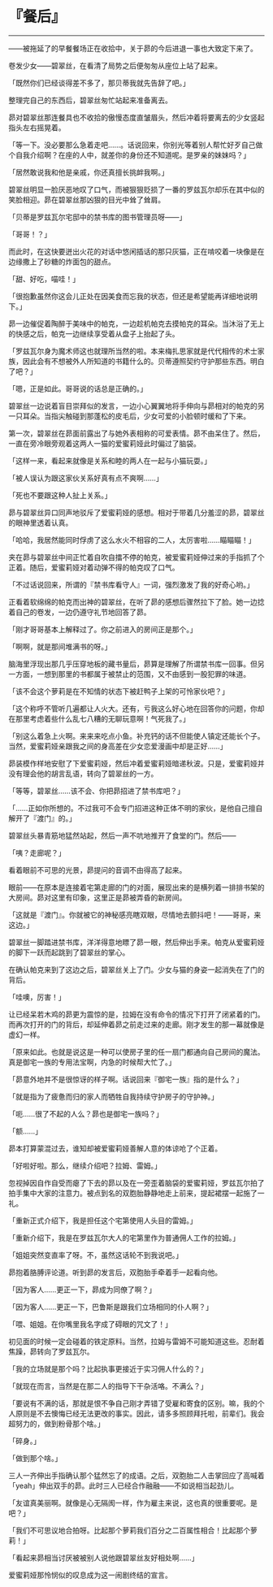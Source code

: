 # 『餐后』

------

——被拖延了的早餐餐场正在收拾中，关于昴的今后进退一事也大致定下来了。

卷发少女——碧翠丝，在看清了局势之后便匆匆从座位上站了起来。

「既然你们已经谈得差不多了，那贝蒂我就先告辞了吧。」

整理完自己的东西后，碧翠丝匆忙站起来准备离去。

昴对碧翠丝那连餐具也不收拾的傲慢态度直皱眉头，然后冲着将要离去的少女竖起指头左右摇晃着。

「等一下。没必要那么急着走吧……。话说回来，你别光等着别人帮忙好歹自己做个自我介绍啊？在座的人中，就差你的身份还不知道呢。是罗亲的妹妹吗？」

「居然敢说我和他是亲戚，你还真擅长挑衅我啊。」

碧翠丝明显一脸厌恶地叹了口气，而被狠狠贬损了一番的罗兹瓦尔却乐在其中似的笑脸相迎。昴在碧翠丝那凶狠的目光中耸了耸肩。

「贝蒂是罗兹瓦尔宅邸中的禁书库的图书管理员呀——」

「哥哥！？」

而此时，在这快要迸出火花的对话中悠闲插话的那只灰猫，正在啃咬着一块像是在边缘撒上了砂糖的炸面包的甜点。

「甜、好吃，喵哇！」

「很抱歉虽然你这会儿正处在因美食而忘我的状态，但还是希望能再详细地说明下。」

昴一边催促着陶醉于美味中的帕克，一边趁机帕克去摸帕克的耳朵。当沐浴了无上的快感之后，帕克一边继续享受着从盘子上抬起了头。

「罗兹瓦尔身为魔术师这也就理所当然的啦。本来梅扎思家就是代代相传的术士家族，因此会有不想被外人所知道的书籍什么的。贝蒂遵照契约守护那些东西。明白了吧？」

「嗯，正是如此。哥哥说的话总是正确的。」

碧翠丝一边说着盲目崇拜似的发言，一边小心翼翼地将手伸向与昴相对的帕克的另一只耳朵。当指尖触碰到那蓬松的皮毛后，少女可爱的小脸顿时缓和了下来。

第一次，碧翠丝在昴面前露出了与她外表相称的可爱表情。昴不由呆住了。然后，一直在旁冷眼旁观着这两人一猫的爱蜜莉娅此时偏过了脑袋。

「这样一来，看起来就像是关系和睦的两人在一起与小猫玩耍。」

「被人误认为跟这家伙关系好真有点不爽啊……」

「死也不要跟这种人扯上关系。」

昴与碧翠丝异口同声地驳斥了爱蜜莉娅的感想。相对于带着几分羞涩的昴，碧翠丝的眼神里透着认真。

「哈哈，我居然能同时俘虏了这么水火不相容的二人，太厉害啦……瞄瞄瞄！」

夹在昴与碧翠丝中间正忙着自吹自擂不停的帕克，被爱蜜莉娅伸过来的手指抓了个正着。随后，爱蜜莉娅对着动弹不得的帕克叹了口气。

「不过话说回来，所谓的『禁书库看守人』一词，强烈激发了我的好奇心哟。」

正看着软绵绵的帕克而出神的碧翠丝，在听了昴的感想后骤然拉下了脸。她一边捻着自己的卷发，一边仍遵守礼节地回答了昴。

「刚才哥哥基本上解释过了。你之前进入的房间正是那个。」

「啊啊，就是那间堆满书的呀。」

脑海里浮现出那几乎压穿地板的藏书量后，昴算是理解了所谓禁书库一回事。但另一方面，一想到那里的书都属于被禁止的范围，又不由感到一股犯罪的味道。

「该不会这个萝莉是在不知情的状态下被赶鸭子上架的可怜家伙吧？」

「这个称呼不管听几遍都让人火大。还有，亏我这么好心地在回答你的问题，你却在那里考虑着些什么乱七八糟的无聊玩意啊！气死我了。」

「别这么着急上火啊。来来来吃点小鱼。补充钙的话不但能使人镇定还能长个子。当然，爱蜜莉娅亲跟我之间的身高差在少女恋爱漫画中却是正好……」

昴装模作样地安慰了下爱蜜莉娅，然后冲着爱蜜莉娅暗递秋波。只是，爱蜜莉娅并没有理会他的胡言乱语，转向了碧翠丝的一方。

「等等，碧翠丝……该不会、你把昴招进了禁书库吧？」

「……正如你所想的。不过我可不会专门招进这种正体不明的家伙，是他自己擅自解开了『渡门』的。」

碧翠丝头暴青筋地猛然站起，然后一声不吭地推开了食堂的门。然后——

「咦？走廊呢？」

看着眼前不可思的光景，昴提问的音调不由得高了起来。

眼前——在原本是连接着宅第走廊的门的对面，展现出来的是横列着一排排书架的大房间。昴对这里有印象，这里正是昴被弄昏的新房间。

「这就是『渡门』。你就被它的神秘感亮瞎双眼，尽情地去颤抖吧！——哥哥，来这边。」

碧翠丝一脚踏进禁书库，洋洋得意地瞟了昴一眼，然后伸出手来。帕克从爱蜜莉娅的脚下一跃而起跳到了碧翠丝的掌心。

在确认帕克来到了这边之后，碧翠丝关上了门。少女与猫的身姿一起消失在了门的背后。

「哇噢，厉害！」

让已经呆若木鸡的昴更为震惊的是，拉姆在没有命令的情况下打开了闭紧着的门。而再次打开的门的背后，却延伸着昴之前走过来的走廊。刚才发生的那一幕就像是虚幻一样。

「原来如此。也就是说这是一种可以使房子里的任一扇门都通向自己房间的魔法。真是御宅一族的专用法宝啊，内急的时候帮大忙了。」

「昴意外地并不是很惊讶的样子啊。话说回来『御宅一族』指的是什么？」

「就是指为了疲惫而归的家人而牺牲自我持续守护房子的守护神。」

「呃……很了不起的人么？昴也是御宅一族吗？」

「额……」

昴本打算蒙混过去，谁知却被爱蜜莉娅善解人意的体谅呛了个正着。

「好啦好啦。那么，继续介绍吧？拉姆、雷姆。」

忽视掉因自作自受而瘪了下去的昴以及在一旁歪着脑袋的爱蜜莉娅，罗兹瓦尔拍了拍手集中大家的注意力。被点到名的双胞胎静静地走上前来，提起裙摆一起施了一礼。

「重新正式介绍下，我是担任这个宅第使用人头目的雷姆。」

「重新介绍下，我是在罗兹瓦尔大人的宅第里作为普通佣人工作的拉姆。」

「姐姐突然变直率了呀。不，虽然这话轮不到我说吧。」

昴抱着胳膊评论道。听到昴的发言后，双胞胎手牵着手一起看向他。

「因为客人……更正一下，昴成为同僚了啊？」

「因为客人……更正一下，巴鲁斯是跟我们立场相同的仆人啊？」

「喂、姐姐。在你嘴里我名字成了碍眼的咒文了！」

初见面的时候一定会碰着的铁定原料。当然，拉姆与雷姆不可能知道这些。忍耐着焦躁，昴转向了罗兹瓦尔。

「我的立场就是那个吗？比起执事更接近于实习佣人什么的？」

「就现在而言，当然是在那二人的指导下干杂活咯。不满么？」

「要说有不满的话，那就是恨不争自己刚才弄错了受雇和寄食的区别。嘛，我的个人原则是不去懊悔已经无法更改的事实。因此，请多多照顾拜托啦，前辈们。我会超努力的，做到粉骨那个啥。」

「碎身。」

「做到那个啥。」

三人一齐伸出手指确认那个猛然忘了的成语。之后，双胞胎二人击掌回应了高喊着「yeah」伸出双手的昴。此时三人已经合作融融——不如说相当起劲儿。

「友谊真美丽啊。就像是心无隔阂一样，作为雇主来说，这也真的很重要呢。是吧？」

「我们不可思议地合拍呀。比起那个萝莉我们百分之二百属性相合！比起那个萝莉！」

「看起来昴相当讨厌被被别人说他跟碧翠丝友好相处啊……」

爱蜜莉娅那怜悯似的叹息成为这一闹剧终结的宣言。

